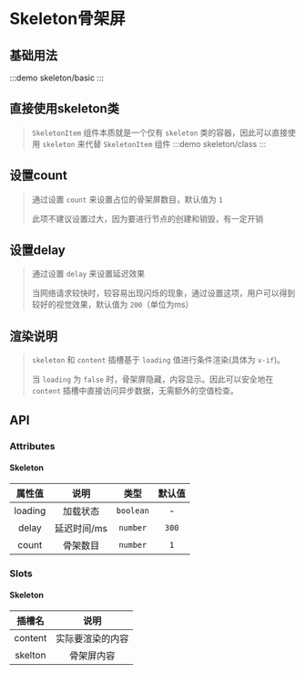 # Skeleton骨架屏

## 基础用法 
:::demo skeleton/basic
:::

## 直接使用skeleton类
> `SkeletonItem` 组件本质就是一个仅有 `skeleton` 类的容器，因此可以直接使用 `skeleton` 来代替 `SkeletonItem` 组件
:::demo skeleton/class
:::

## 设置count
> 通过设置 `count` 来设置占位的骨架屏数目，默认值为 `1`
>> 
> 此项不建议设置过大，因为要进行节点的创建和销毁，有一定开销



## 设置delay
> 通过设置 `delay` 来设置延迟效果
>> 
> 当网络请求较快时，较容易出现闪烁的现象，通过设置这项，用户可以得到较好的视觉效果，默认值为 `200`（单位为ms）


## 渲染说明
> `skeleton` 和 `content` 插槽基于 `loading` 值进行条件渲染(具体为 `v-if`)。
> 
> 当 `loading` 为 `false` 时，骨架屏隐藏，内容显示。因此可以安全地在 `content` 插槽中直接访问异步数据，无需额外的空值检查。


## API

### Attributes

#### Skeleton 
| 属性值  |    说明     |   类型    | 默认值 |
| :-----: | :---------: | :-------: | :----: |
| loading |  加载状态   | `boolean` |   -    |
|  delay  | 延迟时间/ms | `number`  | `300`  |
|  count  |  骨架数目   | `number`  |  `1`   |

### Slots

#### Skeleton 
| 插槽名  |       说明       |
| :-----: | :--------------: |
| content | 实际要渲染的内容 |
| skelton |    骨架屏内容    |
